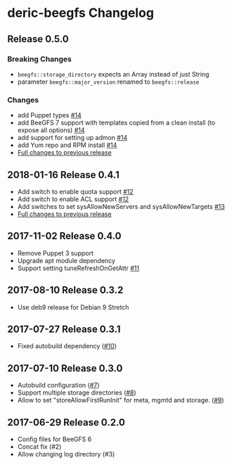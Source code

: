 # deric-beegfs Changelog

## Release 0.5.0

### Breaking Changes

- `beegfs::storage_directory` expects an Array instead of just String
- parameter `beegfs::major_version` renamed to `beegfs::release`

### Changes

- add Puppet types [#14](https://github.com/deric/puppet-beegfs/pull/14)
- add BeeGFS 7 support with templates copied from a clean install (to expose all options) [#14](https://github.com/deric/puppet-beegfs/pull/14)
- add support for setting up admon [#14](https://github.com/deric/puppet-beegfs/pull/14)
- add Yum repo and RPM install [#14](https://github.com/deric/puppet-beegfs/pull/14)
- [Full changes to previous release](https://github.com/deric/puppet-beegfs/compare/v0.4.1...v0.5.0)

## 2018-01-16 Release 0.4.1

- Add switch to enable quota support [#12](https://github.com/deric/puppet-beegfs/pull/12)
- Add switch to enable ACL support [#12](https://github.com/deric/puppet-beegfs/pull/12)
- Add switches to set sysAllowNewServers and sysAllowNewTargets [#13](https://github.com/deric/puppet-beegfs/pull/13)
- [Full changes to previous release](https://github.com/deric/puppet-beegfs/compare/v0.4.0...v0.4.1)

## 2017-11-02 Release 0.4.0

- Remove Puppet 3 support
- Upgrade apt module dependency
- Support setting tuneRefreshOnGetAttr [#11](https://github.com/deric/puppet-beegfs/pull/11)

## 2017-08-10 Release 0.3.2

- Use deb9 release for Debian 9 Stretch

## 2017-07-27 Release 0.3.1

- Fixed autobuild dependency ([#10](https://github.com/deric/puppet-beegfs/pull/10))

## 2017-07-10 Release 0.3.0

- Autobuild configuration ([#7](https://github.com/deric/puppet-beegfs/pull/7))
- Support multiple storage directories ([#8](https://github.com/deric/puppet-beegfs/pull/8))
- Allow to set "storeAllowFirstRunInit" for meta, mgmtd and storage.
 ([#9](https://github.com/deric/puppet-beegfs/pull/9))

## 2017-06-29 Release 0.2.0

- Config files for BeeGFS 6
- Concat fix (#2)
- Allow changing log directory (#3)
